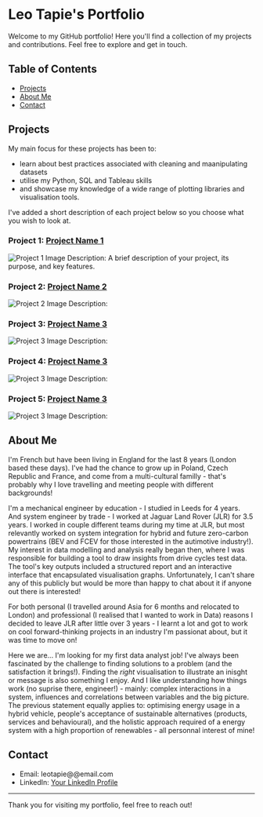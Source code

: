 # Leo Tapie's Portfolio

Welcome to my GitHub portfolio! Here you'll find a collection of my projects and contributions. Feel free to explore and get in touch.

## Table of Contents

- [Projects](#projects)
- [About Me](#about-me)
- [Contact](#contact)


## Projects

My main focus for these projects has been to:
- learn about best practices associated with cleaning and maanipulating datasets
- utilise my Python, SQL and Tableau skills
- and showcase my knowledge of a wide range of plotting libraries and visualisation tools.

I've added a short description of each project below so you choose what you wish to look at. 

### Project 1: [Project Name 1](link-to-project-1)
![Project 1 Image](link-to-project-1-image)
Description: A brief description of your project, its purpose, and key features.

### Project 2: [Project Name 2](link-to-project-2)
![Project 2 Image](link-to-project-2-image)
Description:

### Project 3: [Project Name 3](link-to-project-3)
![Project 3 Image](link-to-project-3-image)
Description:

### Project 4: [Project Name 3](link-to-project-3)
![Project 3 Image](link-to-project-3-image)
Description:

### Project 5: [Project Name 3](link-to-project-3)
![Project 3 Image](link-to-project-3-image)
Description:


## About Me

I'm French but have been living in England for the last 8 years (London based these days). I've had the chance to grow up in Poland, Czech Republic and France, and
come from a multi-cultural familly - that's probably why I love travelling and meeting people with different backgrounds! 

I'm a mechanical engineer by education - I studied in Leeds for 4 years. And system engineer by trade - I worked at Jaguar Land Rover (JLR) for 3.5 years.
I worked in couple different teams during my time at JLR, but most relevantly worked on system integration for hybrid and future zero-carbon powertrains
(BEV and FCEV for those interested in the autimotive industry!). My interest in data modelling and analysis really began then, where I was responsible for
building a tool to draw insights from drive cycles test data. The tool's key outputs included a structured report and an interactive interface that encapsulated
visualisation graphs. Unfortunately, I can't share any of this publicly but would be more than happy to chat about it if anyone out there is interested! 

For both personal (I travelled around Asia for 6 months and relocated to London) and professional (I realised that I wanted to work in Data) reasons I decided to leave JLR after little over 3 years - I learnt a lot and got to work on cool forward-thinking projects in an industry I'm passionat about, but it was time to move on! 

Here we are... I'm looking for my first data analyst job! I've always been fascinated by the challenge to finding solutions to a problem (and the satisfaction it brings!). Finding the *right* visualisation to illustrate an inisght or message is also something I enjoy. And I like understanding how things work (no suprise there, engineer!) - mainly: complex interactions in a system, influences and correlations between variables and the big picture. The previous statement equally applies to: optimising energy usage in a hybrid vehicle, people's acceptance of sustainable alternatives (products, services and behavioural), and the holistic approach required of a energy system with a high proportion of renewables - all personnal interest of mine!


## Contact

- Email: leotapie@@email.com
- LinkedIn: [Your LinkedIn Profile](https://www.linkedin.com/in/leo-tapie-81a101132/)

---

Thank you for visiting my portfolio, feel free to reach out!
